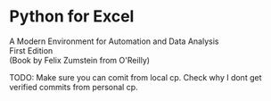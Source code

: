 # Python for Excel
A Modern Environment for Automation and Data Analysis  
First Edition  
(Book by Felix Zumstein from O'Reilly)

TODO:
Make sure you can comit from local cp.
Check why I dont get verified commits from personal cp.
